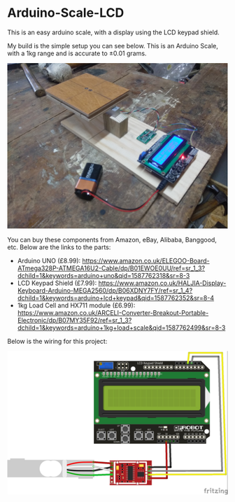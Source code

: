 # Arduino-Scale-LCD
This is an easy arduino scale, with a display using the LCD keypad shield.

My build is the simple setup you can see below. This is an Arduino Scale, with a 1kg range and is accurate to ±0.01 grams.

![](Images/Demo_photo.jpg)

You can buy these components from Amazon, eBay, Alibaba, Banggood, etc. Below are the links to the parts:
  - Arduino UNO (£8.99): https://www.amazon.co.uk/ELEGOO-Board-ATmega328P-ATMEGA16U2-Cable/dp/B01EWOE0UU/ref=sr_1_3?dchild=1&keywords=arduino+uno&qid=1587762318&sr=8-3
  - LCD Keypad Shield (£7.99): https://www.amazon.co.uk/HALJIA-Display-Keyboard-Arduino-MEGA2560/dp/B06XDNY7FY/ref=sr_1_4?dchild=1&keywords=arduino+lcd+keypad&qid=1587762352&sr=8-4
  - 1kg Load Cell and HX711 module (£6.99): https://www.amazon.co.uk/ARCELI-Converter-Breakout-Portable-Electronic/dp/B07MY35F92/ref=sr_1_3?dchild=1&keywords=arduino+1kg+load+scale&qid=1587762499&sr=8-3
  
Below is the wiring for this project:

![](Images/Fritzing_sketch_bb.jpg)

